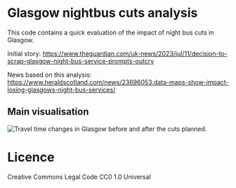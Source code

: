 # Glasgow nightbus cuts analysis

This code contains a quick evaluation of the impact of night bus cuts in Glasgow.

Initial story: <https://www.theguardian.com/uk-news/2023/jul/11/decision-to-scrap-glasgow-night-bus-service-prompts-outcry>

News based on this analysis: <https://www.heraldscotland.com/news/23696053.data-maps-show-impact-losing-glasgows-night-bus-services/>

## Main visualisation

![Travel time changes in Glasgow before and after the cuts planned.](plots/isochrone_centre.png)


# Licence

Creative Commons Legal Code CC0 1.0 Universal

